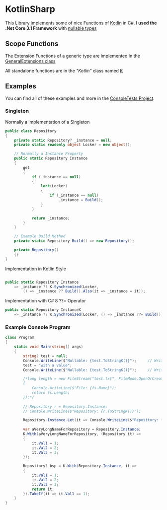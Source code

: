 # KotlinSharp

This Library implements some of nice Functions of [Kotlin](https://kotlinlang.org/) in C#.
**I used the .Net Core 3.1 Framework** with [nullable types](https://docs.microsoft.com/en-us/archive/msdn-magazine/2018/february/essential-net-csharp-8-0-and-nullable-reference-types)

## Scope Functions

The Extension Functions of a generic type are implemented in the [GeneralExtensions class](./KolinSharp/GeneralExtensions.cs)

All standalone functions are in the *"Kotlin"* class named [K](./KotlinSharp/K.cs)

## Examples

You can find all of these examples and more in the [ConsoleTests Project](./KotlinSharp/ConsoleTests).

### Singleton

Normally a implementation of a Singleton

```csharp
public class Repository
{
    private static Repository? _instance = null;
    private static readonly object Locker = new object();

    // Normally a Instance Property
    public static Repository Instance
    {
        get 
        {
            if (_instance == null)
            {
                lock(Locker)
                {
                    if (_instance == null)
                        _instance = Build();
                }
            }

            return _instance;
        }
    }

    // Example Build Method
    private static Repository Build() => new Repository();

    private Repository()
    {}
}
```

Implementation in Kotlin Style

```csharp

public static Repository Instance
    => _instance ?? K.Synchronized(Locker, 
        () => _instance ?? Build().Also(it => _instance = it));

```

Implementation with C# 8 ??= Operator

```csharp
public static Repository InstanceX 
    => _instance ?? K.Synchronized(Locker, () => _instance ??= Build());
```

### Example Console Program

```csharp
class Program
{
    static void Main(string[] args)
    {
        string? test = null;
        Console.WriteLine($"Nullable: {test.ToStringK()}");     // Writes "Nullable: null"; raises no Exception!
        test = "with a value";
        Console.WriteLine($"Nullable: {test.ToStringK()}");     // Writes "Nullable: with a value"

        /*long length = new FileStream("test.txt", FileMode.OpenOrCreate).Use(fs =>
        {
            Console.WriteLine($"File: {fs.Name}");
            return fs.Length;
        });*/
        
        // Repository r = Repository.Instance;
        // Console.WriteLine($"Repository: {r.ToStringK()}");

        Repository.Instance.Let(it => Console.WriteLine($"Repository: {it.ToStringK()}"));
        
        var aVeryLongNameForRepository = Repository.Instance;
        K.With(aVeryLongNameForRepository, (Repository it) =>
        {
            it.Val1 = 1;
            it.Val2 = 2;
            it.Val3 = 3;
        });

        Repository? bsp = K.With(Repository.Instance, it =>
        {
            it.Val1 = 1;
            it.Val2 = 2;
            it.Val3 = 3;
            return it;
        }).TakeIf(it => it.Val1 == 1);
    }
}
```
